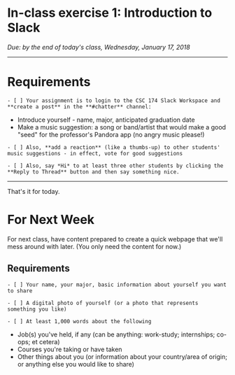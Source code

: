 # In-class exercise 1: Introduction to Slack
*Due: by the end of today's class, Wednesday, January 17, 2018*
<hr>

# Requirements

```
- [ ] Your assignment is to login to the CSC 174 Slack Workspace and **create a post** in the **#chatter** channel:
```

- Introduce yourself  - name, major, anticipated graduation date
- Make a music suggestion: a song or band/artist that would make a good "seed" for the professor's Pandora app (no angry music please!)

```
- [ ] Also, **add a reaction** (like a thumbs-up) to other students' music suggestions - in effect, vote for good suggestions
```

```
- [ ] Also, say *Hi* to at least three other students by clicking the **Reply to Thread** button and then say something nice.
```

<hr>

That's it for today.  
# For Next Week

For next class, have content prepared to create a quick webpage that we'll mess around with later.  (You only need the content for now.)

## Requirements

```
- [ ] Your name, your major, basic information about yourself you want to share
```

```
- [ ] A digital photo of yourself (or a photo that represents something you like)
```

```
- [ ] At least 1,000 words about the following
```

- Job(s) you've held, if any (can be anything: work-study; internships; co-ops; et cetera)
- Courses you're taking or have taken
- Other things about you (or information about your country/area of origin; or anything else you would like to share)

